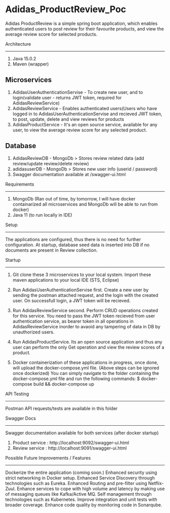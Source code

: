 # Adidas_ProductReview_Poc

Adidas ProductReview is a simple spring boot application, which enables authenticated users to post review for their favourite products, and view the average review score for selected products.

Architecture
*************

1. Java 15.0.2
2. Maven (wrapper)

Microservices
--------------
  1. AdidasUserAuthenticationServise - To create new user, and to login(validate user - returns JWT token, required for AdidasReviewService)
  2. AdidasReviewService - Enables authenticated users(Users who have logged in to AdidasUserAuthenticationServise and recieved JWT token, to post, update, delete    and view reviews for products
  3. AdidasProductService - It's an open source service, available for any user, to view the average review score for any selected product.

Database
---------
  1. AdidasReviewDB - MongoDb
    > Stores review related data (add review/update review/delete review)
  2. adidasuserDB - MongoDb
    > Stores new user info (userid / password)
5. Swagger documentation available at /swagger-ui.html

Requirements
*************

1. MongoDb (Ran out of time, by tomorrow, I will have docker containarized all microservices and MongoDb will be able to run from docker)
2. Java 11 (to run locally in IDE)

Setup
******

The applications are configured, thus there is no need for further configuration.
At startup, database seed data is inserted into DB if no documents are present in Review collection.

Startup
********

1. Git clone these 3 microservices to your local system. Import these maven applications to your local IDE (STS, Eclipse)
2. Run AdidasUserAuthenticationServise first. Create a new user by sending the postman attached request, and the login with the created user. On successfull login, a JWT token will be recieved.
3. Run AdidasReviewService second. Perform CRUD operations created for this service. You need to pass the JWT token recieved from user authentication service, as bearer token in all operations in AdidasReviewService inorder to avaoid any tampering of data in DB by unauthorized users.
4. Run AdidasProductService. Its an open source application and thus any user can perform the only Get operation and view the review scores of a product.

5. Docker containerization of these applications in progress, once done, will upload the docker-compose.yml file. (Above steps can be ignored once dockerized)
You can simply navigate to the folder containing the docker-compose.yml file and run the following commands:
$ docker-compose build && docker-compose up

API Testing
************
Postman API requests/tests are available in this folder

Swagger Docs
*************
Swagger documentation available for both services (after docker startup)

1. Product service : http://localhost:9092/swagger-ui.html
1. Review service : http://localhost:9091/swagger-ui.html

Possible Future Improvements / Features
****************************************

Dockerize the entire application (coming soon.)
Enhanced security using strict networking in Docker setup.
Enhanced Service Discovery through technologies such as Eureka.
Enhanced Routing and pre-filter using Netflix-Zuul.
Enhance services to cope with high volume and latency by making use of messaging queues like Kafka/Active MQ.
Self management through technologies such as Kubernetes.
Improve integration and unit tests with broader coverage.
Enhance code quality by monitoring code in Sonarqube.
